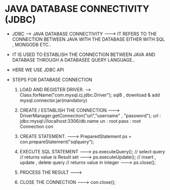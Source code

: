 
# JAVA DATABASE CONNECTIVITY (JDBC)

   - JDBC --> JAVA DATABASE CONNECTIVITY ---> IT REFERS TO THE CONNECTION BETWEEN JAVA WITH THE DATABASE EITHER WITH SQL , MONGODB ETC..
   - IT IS USED TO ESTABLISH THE CONNECTION BETWEEN JAVA AND DATABASE THROUGH A DATABASEE QUERY LANGUAGE..
   - HERE WE USE JDBC API 
   - STEPS FOR DATABASE CONNECTION
   
     1. LOAD AND REGISTER DRIVER. --> Class.forName("com.mysql.cj.jdbc.Driver"); sql8 , download & add mysql.connector.jar(mandatory)
     2. CREATE / ESTABLISH THE CONNECTION.---> DriverManager.getConnection("url","username" , "password");
         url : jdbc:mysql://localhost:3306/db.name
         un : root
         pass : root
         Connection con 
     3. CREATE STATEMENT. ---> PreparedStatement ps = con.prepareStatement("sqlquery");
     
     4. EXECUTE SQL STATEMENT ---> ps.executeQuery(); // select query // returns value is Result set
                              ---> ps.executeUpdate(); // insert , update , delete query // returns value in integer
                              ---> ps.close();
                              
     5. PROCESS THE RESULT    ---> 
     
     6. CLOSE THE CONNECTION  ---> con.close();

